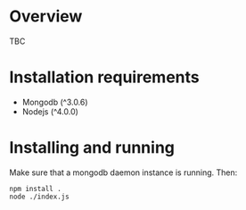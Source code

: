 Overview
========

TBC

Installation requirements
=========================

-   Mongodb (\^3.0.6)
-   Nodejs (\^4.0.0)

Installing and running
======================

Make sure that a mongodb daemon instance is running. Then:

    npm install .
    node ./index.js

